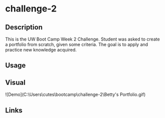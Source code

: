 # challenge-2

## Description
This is the UW Boot Camp Week 2 Challenge. Student was asked to create a portfolio from scratch, given some criteria. The goal is to apply and practice new knowledge acquired.

## Usage


## Visual
![Demo](C:\Users\cutes\bootcamp\challenge-2\Betty's Portfolio.gif)

## Links